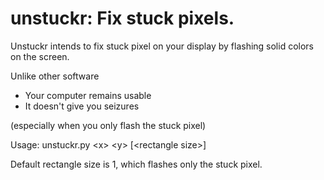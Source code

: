 # unstuckr: Fix stuck pixels.

Unstuckr intends to fix stuck pixel on your display by flashing solid colors on
the screen.

Unlike other software

- Your computer remains usable
- It doesn't give you seizures

(especially when you only flash the stuck pixel)

Usage: unstuckr.py &lt;x&gt; &lt;y&gt; [&lt;rectangle size&gt;]

Default rectangle size is 1, which flashes only the stuck pixel.
